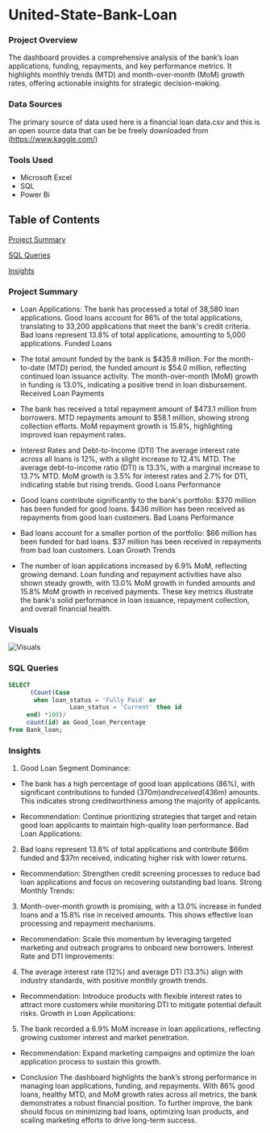 # United-State-Bank-Loan

### Project Overview
The dashboard provides a comprehensive analysis of the bank’s loan applications, funding, repayments, and key performance metrics. It highlights monthly trends (MTD) and month-over-month (MoM) growth rates, offering actionable insights for strategic decision-making.

### Data Sources 
The primary source of data used here is a financial loan data.csv and this is an open source data that can be be freely downloaded from (https://www.kaggle.com/) 

### Tools Used
- Microsoft Excel 
- SQL
- Power Bi

## Table of Contents 
[Project Summary](#project-summary)

[SQL Queries](#sql-queries)

[Insights](#insights)

  ### Project Summary
- Loan Applications: The bank has processed a total of 38,580 loan applications.
Good loans account for 86% of the total applications, translating to 33,200 applications that meet the bank's credit criteria.
Bad loans represent 13.8% of total applications, amounting to 5,000 applications.
Funded Loans

- The total amount funded by the bank is $435.8 million.
For the month-to-date (MTD) period, the funded amount is $54.0 million, reflecting continued loan issuance activity.
The month-over-month (MoM) growth in funding is 13.0%, indicating a positive trend in loan disbursement.
Received Loan Payments

- The bank has received a total repayment amount of $473.1 million from borrowers.
MTD repayments amount to $58.1 million, showing strong collection efforts.
MoM repayment growth is 15.8%, highlighting improved loan repayment rates.

- Interest Rates and Debt-to-Income (DTI)
The average interest rate across all loans is 12%, with a slight increase to 12.4% MTD.
The average debt-to-income ratio (DTI) is 13.3%, with a marginal increase to 13.7% MTD.
MoM growth is 3.5% for interest rates and 2.7% for DTI, indicating stable but rising trends.
Good Loans Performance

- Good loans contribute significantly to the bank's portfolio:
$370 million has been funded for good loans.
$436 million has been received as repayments from good loan customers.
Bad Loans Performance

- Bad loans account for a smaller portion of the portfolio:
$66 million has been funded for bad loans.
$37 million has been received in repayments from bad loan customers.
Loan Growth Trends

- The number of loan applications increased by 6.9% MoM, reflecting growing demand.
Loan funding and repayment activities have also shown steady growth, with 13.0% MoM growth in funded amounts and 15.8% MoM growth in received payments.
These key metrics illustrate the bank's solid performance in loan issuance, repayment collection, and overall financial health.


### Visuals
![Visuals](https://github.com/user-attachments/assets/1d7c37c5-2c29-40ed-9349-214750cb72b7)


### SQL Queries 
```SQL
SELECT 
      (Count(Case
	   when loan_status = 'Fully Paid' or
	             Loan_status = 'Current' then id
	 end) *100)/
	 count(id) as Good_loan_Percentage
from Bank_loan;
```
### Insights
1) Good Loan Segment Dominance:
 - The bank has a high percentage of good loan applications (86%), with significant contributions to funded ($370m) and received ($436m) amounts. This indicates strong creditworthiness among the majority of applicants.
 
- Recommendation: Continue prioritizing strategies that target and retain good loan applicants to maintain high-quality loan performance.
Bad Loan Applications:

2) Bad loans represent 13.8% of total applications and contribute $66m funded and $37m received, indicating higher risk with lower returns.
- Recommendation: Strengthen credit screening processes to reduce bad loan applications and focus on recovering outstanding bad loans.
Strong Monthly Trends:

3) Month-over-month growth is promising, with a 13.0% increase in funded loans and a 15.8% rise in received amounts. This shows effective loan processing and repayment mechanisms.
- Recommendation: Scale this momentum by leveraging targeted marketing and outreach programs to onboard new borrowers.
Interest Rate and DTI Improvements:

4) The average interest rate (12%) and average DTI (13.3%) align with industry standards, with positive monthly growth trends.
- Recommendation: Introduce products with flexible interest rates to attract more customers while monitoring DTI to mitigate potential default risks.
Growth in Loan Applications:

5) The bank recorded a 6.9% MoM increase in loan applications, reflecting growing customer interest and market penetration.
- Recommendation: Expand marketing campaigns and optimize the loan application process to sustain this growth.

- Conclusion
The dashboard highlights the bank’s strong performance in managing loan applications, funding, and repayments. With 86% good loans, healthy MTD, and MoM growth rates across all metrics, the bank demonstrates a robust financial position. To further improve, the bank should focus on minimizing bad loans, optimizing loan products, and scaling marketing efforts to drive long-term success.



